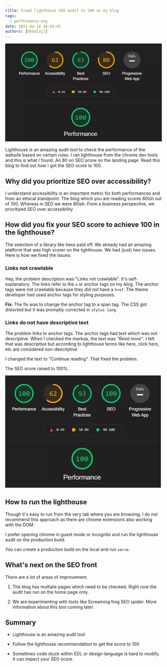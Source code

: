 ```yaml
---
title: Fixed lighthouse SEO audit to 100 on my blog
tags:
  - performance-eng
date: 2021-02-18 16:28:42
authors: [dhbalaji]
---
```


![lighthouse score](./assets/lighthouse-score-dhbalaji.webp)

Lighthouse is an amazing audit tool to check the performance of the website based on certain rules. I ran lighthouse from the chrome dev tools and this is what I found. An 80 on SEO score on the landing page. Read this blog to find out how I got the SEO score to 100.

<!-- truncate -->
 
## Why did you prioritize SEO over accessibility?

I understand accessibility is an important metric for both performances and from an ethical standpoint. The blog which you are reading scores 60ish out of 100. Whereas in SEO we were 80ish. From a business perspective, we prioritized SEO over accessibility.

## How did you fix your SEO score to achieve 100 in the lighthouse?

The selection of a library like hexo paid off. We already had an amazing platform that was high scorer on the lighthouse. We had (just) two issues. Here is how we fixed the issues.

### Links not crawlable

Hey, the problem description was "Links not crawlable". It's self-explanatory. The links refer to the `a` or anchor tags on my blog. The anchor tags were not crawlable because they did not have a `href`. The theme developer had used anchor tags for styling purposes.

**Fix:** The fix was to change the anchor tag to a span tag. The CSS got distorted but it was promptly corrected in `stylus lang`.

### Links do not have descriptive text

The problem links to anchor tags. The anchor tags had text which was not descriptive. When I checked the markup, the text was _"Read more"_. I felt that was descriptive but according to lighthouse terms like here, click here, etc are considered non-descriptive.

I changed the text to "Continue reading". That fixed the problem.

The SEO score raised to 100%.

![lighthouse score](./assets/lighthouse-score-dhbalaji-fixed.webp)

## How to run the lighthouse

Though it's easy to run from the very tab where you are browsing, I do not recommend this approach as there are chrome extensions also working with the DOM.

I prefer opening chrome in guest mode or incognito and run the lighthouse audit on the production build.

You can create a production build on the local and run `serve`.

## What's next on the SEO front

There are a lot of areas of improvement.

1. The blog has multiple pages which need to be checked. Right now the audit has run on the home page only.

2. We are experimenting with tools like Screaming frog SEO spider. More information about this tool coming later.

## Summary

- Lighthouse is an amazing audit tool

- Follow the lighthouse recommendation to get the score to 100

- Sometimes code stuck within EDL or design language is hard to modify. It can impact your SEO score.
